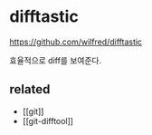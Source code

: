 # difftastic

https://github.com/wilfred/difftastic

효율적으로 diff를 보여준다.

## related
- [[git]]
- [[git-difftool]]
